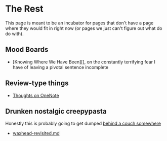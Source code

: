 # The Rest

This page is meant to be an incubator for pages that don't have a page where they would fit in right now (or pages we just can't figure out what do do with).

## Mood Boards

- [Knowing Where We Have Been][], on the constantly terrifying fear I have of leaving a pivotal sentence incomplete

## Review-type things

- [Thoughts on OneNote][OneNote]

## Drunken nostalgic creepypasta

Honestly this is probably going to get dumped [behind a couch somewhere][narf]

- [waxhead-revisited.md][]

[waxhead-revisited.md]: b88b515a-f237-4ee3-be29-ec06385544a6.md
[knowing-where-we-have-been.md]: 3e1be44c-150f-4e88-a109-88a1ed90a56c.md
[Loose Notes]: ff47c3c8-6686-4225-ba27-23f61c604e0d.md
[Appendices]: f161276f-fd3c-49bb-93b1-3e99aab9e266.md
[Vertigo]: 3ef0ffc5-818e-4c16-be90-0a8bd6eb8778.md
[OneNote]: 702d03a8-f5c6-45fc-9f2f-f3086d285226.md
[narf]: e1cae26c-3271-48ac-aa0c-a085fa4aa211.md

